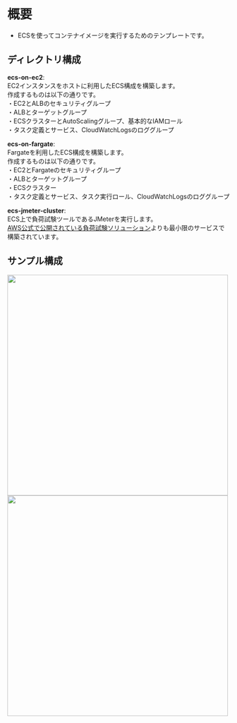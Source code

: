 # 概要
- ECSを使ってコンテナイメージを実行するためのテンプレートです。


## ディレクトリ構成
**ecs-on-ec2**:<br>
EC2インスタンスをホストに利用したECS構成を構築します。<br>
作成するものは以下の通りです。<br>
・EC2とALBのセキュリティグループ<br>
・ALBとターゲットグループ<br>
・ECSクラスターとAutoScalingグループ、基本的なIAMロール<br>
・タスク定義とサービス、CloudWatchLogsのロググループ


**ecs-on-fargate**:<br>
Fargateを利用したECS構成を構築します。<br>
作成するものは以下の通りです。<br>
・EC2とFargateのセキュリティグループ<br>
・ALBとターゲットグループ<br>
・ECSクラスター<br>
・タスク定義とサービス、タスク実行ロール、CloudWatchLogsのロググループ

**ecs-jmeter-cluster**:<br>
ECS上で負荷試験ツールであるJMeterを実行します。<br>
[AWS公式で公開されている負荷試験ソリューション](https://aws.amazon.com/jp/solutions/implementations/distributed-load-testing-on-aws/)よりも最小限のサービスで構築されています。

## サンプル構成
<img src="https://noname.work/wp-content/uploads/2021/07/1ECS%E7%92%B0%E5%A2%83%E3%81%AE%E6%A7%8B%E6%88%90%E5%9B%B3.png" width="500">
<img src="https://noname.work/wp-content/uploads/2021/07/%E6%A7%8B%E6%88%90%E5%9B%B3.png" width="500">

